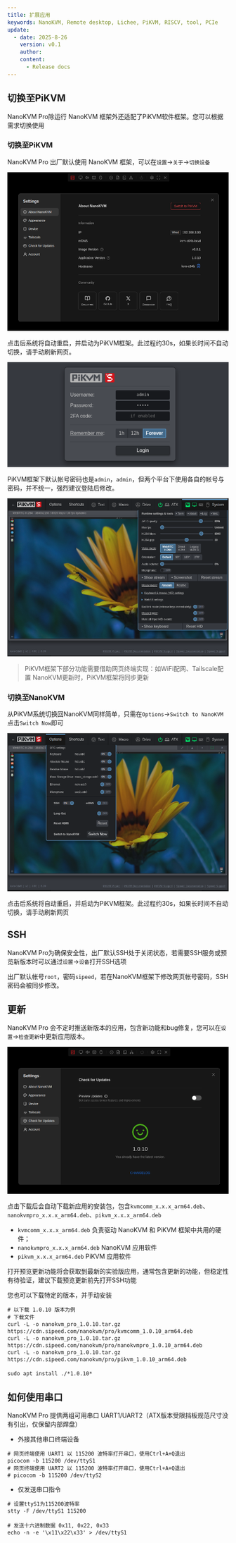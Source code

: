 ```yaml
---
title: 扩展应用
keywords: NanoKVM, Remote desktop, Lichee, PiKVM, RISCV, tool, PCIe
update:
  - date: 2025-8-26
    version: v0.1
    author: 
    content:
      - Release docs
---
```


## 切换至PiKVM

NanoKVM Pro除运行 NanoKVM 框架外还适配了PiKVM软件框架。您可以根据需求切换使用

### 切换至PiKVM

NanoKVM Pro 出厂默认使用 NanoKVM 框架，可以在`设置`->`关于`->`切换设备`

![](./../../../assets/NanoKVM/pro/extended/SwitchtoPiKVM.png)

点击后系统将自动重启，并启动为PiKVM框架。此过程约30s，如果长时间不自动切换，请手动刷新网页。

![](./../../../assets/NanoKVM/pro/extended/PiKVMLogin.png)

PiKVM框架下默认帐号密码也是`admin`，`admin`，但两个平台下使用各自的帐号与密码，并不统一，强烈建议登陆后修改。

![](./../../../assets/NanoKVM/pro/extended/PiKVM-Setting.png)

> PiKVM框架下部分功能需要借助网页终端实现：如WiFi配网、Tailscale配置
> NanoKVM更新时，PiKVM框架将同步更新

### 切换至NanoKVM

从PiKVM系统切换回NanoKVM同样简单，只需在`Options`->`Switch to NanoKVM`点击`Switch Now`即可

![](./../../../assets/NanoKVM/pro/extended/SwitchtoNanoKVM.png)

点击后系统将自动重启，并启动为PiKVM框架。此过程约30s，如果长时间不自动切换，请手动刷新网页

## SSH

NanoKVM Pro为确保安全性，出厂默认SSH处于关闭状态，若需要SSH服务或预览新版本时可以通过`设置`->`设备`打开SSH选项

出厂默认帐号`root`，密码`sipeed`，若在NanoKVM框架下修改网页帐号密码，SSH密码会被同步修改。

## 更新

NanoKVM Pro 会不定时推送新版本的应用，包含新功能和bug修复，您可以在`设置`->`检查更新`中更新应用版本。

![](./../../../assets/NanoKVM/pro/extended/Update.png)

点击下载后会自动下载新应用的安装包，包含`kvmcomm_x.x.x_arm64.deb`、`nanokvmpro_x.x.x_arm64.deb`、`pikvm_x.x.x_arm64.deb`
+ `kvmcomm_x.x.x_arm64.deb` 负责驱动 NanoKVM 和 PiKVM 框架中共用的硬件；
+ `nanokvmpro_x.x.x_arm64.deb` NanoKVM 应用软件
+ `pikvm_x.x.x_arm64.deb` PiKVM 应用软件

打开预览更新功能将会获取到最新的实验版应用，通常包含更新的功能，但稳定性有待验证，建议下载预览更新前先打开SSH功能

您也可以下载特定的版本，并手动安装

```shell
# 以下载 1.0.10 版本为例
# 下载文件
curl -L -o nanokvm_pro_1.0.10.tar.gz https://cdn.sipeed.com/nanokvm/pro/kvmcomm_1.0.10_arm64.deb
curl -L -o nanokvm_pro_1.0.10.tar.gz https://cdn.sipeed.com/nanokvm/pro/nanokvmpro_1.0.10_arm64.deb
curl -L -o nanokvm_pro_1.0.10.tar.gz https://cdn.sipeed.com/nanokvm/pro/pikvm_1.0.10_arm64.deb

sudo apt install ./*1.0.10*
```

## 如何使用串口

NanoKVM Pro 提供两组可用串口 UART1/UART2（ATX版本受限挡板规范尺寸没有引出，仅保留内部焊盘）

+ 外接其他串口终端设备
```shell
# 网页终端使用 UART1 以 115200 波特率打开串口，使用Ctrl+A+Q退出
picocom -b 115200 /dev/ttyS1
# 网页终端使用 UART2 以 115200 波特率打开串口，使用Ctrl+A+Q退出
# picocom -b 115200 /dev/ttyS2
```
+ 仅发送串口指令
```shell
# 设置ttyS1为115200波特率
stty -F /dev/ttyS1 115200

# 发送十六进制数据 0x11, 0x22, 0x33
echo -n -e '\x11\x22\x33' > /dev/ttyS1
```
